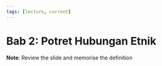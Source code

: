 ```yaml
---
tags: [lecture, current]
---
```


# Bab 2: Potret Hubungan Etnik

**Note**: Review the slide and memorise the definition
